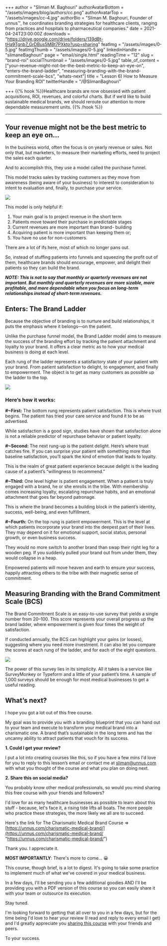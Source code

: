 +++
author = "Sliman M. Baghouri"
authorAvatarBottom = "/assets/images/blog/authors/cc.png"
authorAvatarTop = "/assets/images/cc-4.jpg"
authorBio = "Sliman M. Baghouri, Founder of unnus™, he coordinates branding strategies for healthcare clients, ranging from practices and hospitals to pharmaceutical companies."
date = 2021-04-24T23:00:00Z
downloads = "https://drive.google.com/drive/folders/139dBt-tHa9Tgnb7_GrDBus5MBt7PXkto?usp=sharing"
featImg = "/assets/images/0-5.jpg"
featImgThumb = "/assets/images/0-5.jpg"
linkedinHandle = "slimaneBaghouri"
page = "email/single.html"
readingTime = "12"
slug = "brand-roi"
socialThumbnail = "/assets/images/0-5.jpg"
table_of_content = ["your-revenue-might-not-be-the-best-metric-to-keep-an-eye-on", "enters-the-brand-ladder", "measuring-branding-with-the-brand-commitment-scale-bcs", "whats-next"]
title = "Lesson 6) How to Measure Your Branding ROI"
twitterHandle = "/@SlimanBaghouri"

+++
{{% hook %}}Healthcare brands are now obsessed with patient acquisitions, ROI, revenues, and colorful charts. But if we’d like to build sustainable medical brands, we should reroute our attention to more dependable measurement units. {{% /hook %}}

***

## Your revenue might not be the best metric to keep an eye on...

In the business world, often the focus is on yearly revenue or sales. Not only that, but marketers, to measure their marketing efforts, need to project the sales each quarter.

And to accomplish this, they use a model called the purchase funnel.

This model tracks sales by tracking customers as they move from awareness (being aware of your business) to interest to consideration to intent to evaluation and, finally, to purchase your service.

![](/assets/images/1-2.jpg)

This model is only helpful if:

1. Your main goal is to project revenue in the short term
2. Patients move toward their purchase in predictable stages
3. Current revenues are more important than brand- building
4. Acquiring patient is more important than keeping them or;
5. You have no use for non-customers.

There are a lot of ifs here, most of which no longer pans out.

So, instead of stuffing patients into funnels and squeezing the profit out of them, healthcare brands should encourage, empower, and delight their patients so they can build the brand.

**_NOTE: This is not to say that monthly or quarterly revenues are not important. But monthly and quarterly revenues are more sizable, more profitable, and more dependable when you focus on long-term relationships instead of short-term revenues._**

## Enters: The Brand Ladder

Because the objective of branding is to nurture and build relationships, it puts the emphasis where it belongs—on the patient.

Unlike the purchase funnel model, the Brand Ladder model aims to measure the success of the branding effort by tracking the patient attachment and loyalty to your brand. It offers a clear metric as to how your medical business is doing at each level.

Each rung of the ladder represents a satisfactory state of your patient with your brand. From patient satisfaction to delight, to engagement, and finally to empowerment. The object is to get as many customers as possible up the ladder to the top.

![](/assets/images/2-2.jpg)

### Here’s how it works:

**#\~First:** The bottom rung represents patient satisfaction. This is where trust begins. The patient has tried your care service and found it to be as advertised.

While satisfaction is a good sign, studies have shown that satisfaction alone is not a reliable predictor of repurchase behavior or patient loyalty.

**#\~Second:** The next rung-up is the patient delight. Here’s where trust catches fire. If you can surprise your patient with something more than baseline satisfaction, you’ll spark the kind of emotion that leads to loyalty.

This is the realm of great patient experience because delight is the leading cause of a patient’s “willingness to recommend.”

**#\~Third:** One level higher is patient engagement. When a patient is truly engaged with a brand, he or she enrolls in the tribe. With membership comes increasing loyalty, escalating repurchase habits, and an emotional attachment that goes far beyond patronage.

This is where the brand becomes a building block in the patient’s identity, success, well-being, and even fulfillment.

**#\~Fourth:** On the top rung is patient empowerment. This is the level at which patients incorporate your brand into the deepest part of their lives. They may depend on it for emotional support, social status, personal growth, or even business success.

They would no more switch to another brand than swap their right leg for a wooden peg. If you suddenly pulled your brand out from under them, they would collapse in a heap.

Empowered patients will move heaven and earth to ensure your success, happily attracting others to the tribe with their magnetic sense of commitment.

## Measuring Branding with the Brand Commitment Scale (BCS)

The Brand Commitment Scale is an easy-to-use survey that yields a single number from 20–100. This score represents your overall progress up the brand ladder, where empowerment is given four times the weight of satisfaction.

If conducted annually, the BCS can highlight your gains (or losses), suggesting where you need more investment. It can also let you compare the scores at each rung of the ladder, and for each of the eight questions.

![](/assets/images/3-2.jpg)

The power of this survey lies in its simplicity. All it takes is a service like SurveyMonkey or Typeform and a little of your patient’s time. A sample of 1,000 surveys should be enough for most medical businesses to get a useful reading.

## What’s next?

I hope you got a lot out of this free course.

My goal was to provide you with a branding blueprint that you can hand out to your team and execute to transform your medical brand into a charismatic one. A brand that’s sustainable in the long term and has the uncanny ability to attract patients that vouch for its success.

**1. Could I get your review?**

I put a lot into creating courses like this, so if you have a few mins I'd love for you to reply to this lesson’s email or contact me at [sliman@unnus.com](mailto:sliman@unnus.com) with what you thought of the course and what you plan on doing next.

**2. Share this on social media?**

You probably know other medical professionals, so would you mind sharing this free course with your friends and followers?

I'd love for as many healthcare businesses as possible to learn about this stuff - because, let's face it, a rising tide lifts all boats. The more people who practice these strategies, the more likely we all are to succeed.

Here's the link for The Charismatic Medical Brand Course => [https://unnus.com/charismatic-medical-brand/](https://unnus.com/charismatic-medical-brand/ "https://unnus.com/charismatic-medical-brand/")

Thank you. I appreciate it.

**MOST IMPORTANTLY**: There's more to come... 😀

This course, though brief, is a lot to digest. It's going to take some practice to implement much of what we've covered in your medical business.

In a few days, I'll be sending you a few additional goodies AND I'll be providing you with a PDF version of this course so you can easily share it with your team or outsource its execution.

Stay tuned.

I'm looking forward to getting that all over to you in a few days, but for the time being I'd love to hear your review (I read and reply to every email I get) and I'd greatly appreciate you [sharing this course](https://unnus.com/charismatic-medical-brand/) with your friends and peers.

To your success.
